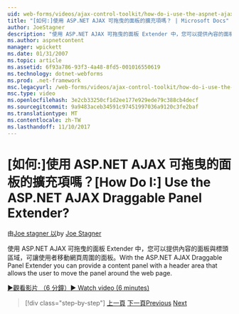 ```yaml
---
uid: web-forms/videos/ajax-control-toolkit/how-do-i-use-the-aspnet-ajax-draggable-panel-extender
title: "[如何:]使用 ASP.NET AJAX 可拖曳的面板的擴充項嗎？ | Microsoft Docs"
author: JoeStagner
description: "使用 ASP.NET AJAX 可拖曳的面板 Extender 中，您可以提供內容的面板與標頭區域，可讓使用者移動網頁周圍的面板。"
ms.author: aspnetcontent
manager: wpickett
ms.date: 01/31/2007
ms.topic: article
ms.assetid: 6f93a786-93f3-4a48-8fd5-001016550619
ms.technology: dotnet-webforms
ms.prod: .net-framework
msc.legacyurl: /web-forms/videos/ajax-control-toolkit/how-do-i-use-the-aspnet-ajax-draggable-panel-extender
msc.type: video
ms.openlocfilehash: 3e2cb33250cf1d2ee177e929ede79c388cb4decf
ms.sourcegitcommit: 9a9483aceb34591c97451997036a9120c3fe2baf
ms.translationtype: MT
ms.contentlocale: zh-TW
ms.lasthandoff: 11/10/2017
---
```

<a name="how-do-i-use-the-aspnet-ajax-draggable-panel-extender"></a><span data-ttu-id="b7a87-104">[如何:]使用 ASP.NET AJAX 可拖曳的面板的擴充項嗎？</span><span class="sxs-lookup"><span data-stu-id="b7a87-104">[How Do I:] Use the ASP.NET AJAX Draggable Panel Extender?</span></span>
====================
<span data-ttu-id="b7a87-105">由[Joe stagner 以](https://github.com/JoeStagner)</span><span class="sxs-lookup"><span data-stu-id="b7a87-105">by [Joe Stagner](https://github.com/JoeStagner)</span></span>

<span data-ttu-id="b7a87-106">使用 ASP.NET AJAX 可拖曳的面板 Extender 中，您可以提供內容的面板與標頭區域，可讓使用者移動網頁周圍的面板。</span><span class="sxs-lookup"><span data-stu-id="b7a87-106">With the ASP.NET AJAX Draggable Panel Extender you can provide a content panel with a header area that allows the user to move the panel around the web page.</span></span>

[<span data-ttu-id="b7a87-107">&#9654;觀看影片 （6 分鐘）</span><span class="sxs-lookup"><span data-stu-id="b7a87-107">&#9654; Watch video (6 minutes)</span></span>](https://channel9.msdn.com/Blogs/ASP-NET-Site-Videos/how-do-i-use-the-aspnet-ajax-draggable-panel-extender)

>[!div class="step-by-step"]
<span data-ttu-id="b7a87-108">[上一頁](how-do-i-use-the-aspnet-ajax-collapsable-panel-extender.md)
[下一頁](how-do-i-use-the-aspnet-ajax-dynamicpopulate-extender.md)</span><span class="sxs-lookup"><span data-stu-id="b7a87-108">[Previous](how-do-i-use-the-aspnet-ajax-collapsable-panel-extender.md)
[Next](how-do-i-use-the-aspnet-ajax-dynamicpopulate-extender.md)</span></span>
